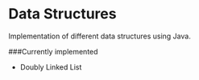 # Data Structures

Implementation of different data structures using Java.

###Currently implemented
- Doubly Linked List